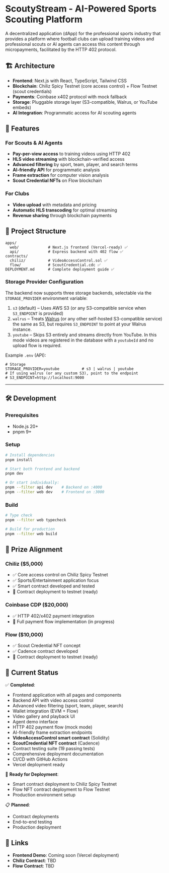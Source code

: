 # ScoutyStream - AI-Powered Sports Scouting Platform

A decentralized application (dApp) for the professional sports industry that provides a platform where football clubs can upload training videos and professional scouts or AI agents can access this content through micropayments, facilitated by the HTTP 402 protocol.

## 🏗️ Architecture

- **Frontend**: Next.js with React, TypeScript, Tailwind CSS
- **Blockchain**: Chiliz Spicy Testnet (core access control) + Flow Testnet (scout credentials)
- **Payments**: Coinbase x402 protocol with mock fallback
- **Storage**: Pluggable storage layer (S3-compatible, Walrus, or YouTube embeds)
- **AI Integration**: Programmatic access for AI scouting agents

## 🚀 Features

### For Scouts & AI Agents
- **Pay-per-view access** to training videos using HTTP 402
- **HLS video streaming** with blockchain-verified access
- **Advanced filtering** by sport, team, player, and search terms
- **AI-friendly API** for programmatic analysis
- **Frame extraction** for computer vision analysis
- **Scout Credential NFTs** on Flow blockchain

### For Clubs
- **Video upload** with metadata and pricing
- **Automatic HLS transcoding** for optimal streaming
- **Revenue sharing** through blockchain payments

## 📁 Project Structure

```
apps/
  web/             # Next.js frontend (Vercel-ready) ✅
  api/             # Express backend with 402 flow ✅
contracts/
  chiliz/          # VideoAccessControl.sol ✅
  flow/            # ScoutCredential.cdc ✅
DEPLOYMENT.md      # Complete deployment guide ✅
```

### Storage Provider Configuration

The backend now supports three storage backends, selectable via the `STORAGE_PROVIDER` environment variable:

1. `s3` (default) – Uses AWS S3 (or any S3-compatible service when `S3_ENDPOINT` is provided)
2. `walrus` – Treats [Walrus](https://github.com/minio/minio#walrus) (or any other self-hosted S3-compatible service) the same as S3, but requires `S3_ENDPOINT` to point at your Walrus instance.
3. `youtube` – Skips S3 entirely and streams directly from YouTube. In this mode videos are registered in the database with a `youtubeId` and no upload flow is required.

Example `.env` (API):

```env
# Storage
STORAGE_PROVIDER=youtube          # s3 | walrus | youtube
# If using walrus (or any custom S3), point to the endpoint
# S3_ENDPOINT=http://localhost:9000
```

---

## 🛠️ Development

### Prerequisites
- Node.js 20+
- pnpm 9+

### Setup
```bash
# Install dependencies
pnpm install

# Start both frontend and backend
pnpm dev

# Or start individually:
pnpm --filter api dev    # Backend on :4000
pnpm --filter web dev    # Frontend on :3000
```

### Build
```bash
# Type check
pnpm --filter web typecheck

# Build for production
pnpm --filter web build
```

## 🎯 Prize Alignment

### Chiliz ($5,000)
- ✅ Core access control on Chiliz Spicy Testnet
- ✅ Sports/Entertainment application focus
- ✅ Smart contract developed and tested
- 🔄 Contract deployment to testnet (ready)

### Coinbase CDP ($20,000)
- ✅ HTTP 402/x402 payment integration
- 🔄 Full payment flow implementation (in progress)

### Flow ($10,000)
- ✅ Scout Credential NFT concept
- ✅ Cadence contract developed
- 🔄 Contract deployment to testnet (ready)

## 🚦 Current Status

✅ **Completed**:
- Frontend application with all pages and components
- Backend API with video access control
- Advanced video filtering (sport, team, player, search)
- Wallet integration (EVM + Flow)
- Video gallery and playback UI
- Agent demo interface
- HTTP 402 payment flow (mock mode)
- AI-friendly frame extraction endpoints
- **VideoAccessControl smart contract** (Solidity)
- **ScoutCredential NFT contract** (Cadence)
- Contract testing suite (19 passing tests)
- Comprehensive deployment documentation
- CI/CD with GitHub Actions
- Vercel deployment ready

🔄 **Ready for Deployment**:
- Smart contract deployment to Chiliz Spicy Testnet
- Flow NFT contract deployment to Flow Testnet
- Production environment setup

📋 **Planned**:
- Contract deployments
- End-to-end testing
- Production deployment

## 🔗 Links

- **Frontend Demo**: Coming soon (Vercel deployment)
- **Chiliz Contract**: TBD
- **Flow Contract**: TBD
